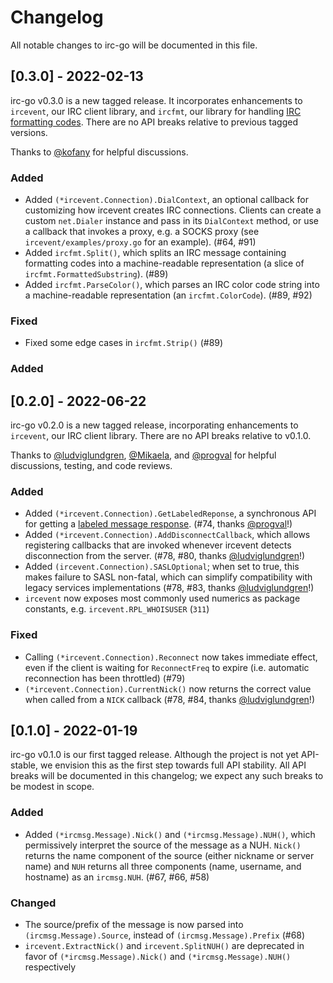 # Changelog
All notable changes to irc-go will be documented in this file.

## [0.3.0] - 2022-02-13

irc-go v0.3.0 is a new tagged release. It incorporates enhancements to `ircevent`, our IRC client library, and `ircfmt`, our library for handling [IRC formatting codes](https://modern.ircdocs.horse/formatting.html). There are no API breaks relative to previous tagged versions.

Thanks to [@kofany](https://github.com/kofany) for helpful discussions.

### Added
* Added `(*ircevent.Connection).DialContext`, an optional callback for customizing how ircevent creates IRC connections. Clients can create a custom `net.Dialer` instance and pass in its `DialContext` method, or use a callback that invokes a proxy, e.g. a SOCKS proxy (see `ircevent/examples/proxy.go` for an example). (#64, #91)
* Added `ircfmt.Split()`, which splits an IRC message containing formatting codes into a machine-readable representation (a slice of `ircfmt.FormattedSubstring`). (#89)
* Added `ircfmt.ParseColor()`, which parses an IRC color code string into a machine-readable representation (an `ircfmt.ColorCode`). (#89, #92)

### Fixed
* Fixed some edge cases in `ircfmt.Strip()` (#89)

### Added

## [0.2.0] - 2022-06-22

irc-go v0.2.0 is a new tagged release, incorporating enhancements to `ircevent`, our IRC client library. There are no API breaks relative to v0.1.0.

Thanks to [@ludviglundgren](https://github.com/ludviglundgren), [@Mikaela](https://github.com/Mikaela), and [@progval](https://github.com/progval) for helpful discussions, testing, and code reviews.

### Added
* Added `(*ircevent.Connection).GetLabeledReponse`, a synchronous API for getting a [labeled message response](https://ircv3.net/specs/extensions/labeled-response). (#74, thanks [@progval](https://github.com/progval)!)
* Added `(*ircevent.Connection).AddDisconnectCallback`, which allows registering callbacks that are invoked whenever ircevent detects disconnection from the server. (#78, #80, thanks [@ludviglundgren](https://github.com/ludviglundgren)!)
* Added `(ircevent.Connection).SASLOptional`; when set to true, this makes failure to SASL non-fatal, which can simplify compatibility with legacy services implementations (#78, #83, thanks [@ludviglundgren](https://github.com/ludviglundgren)!)
* `ircevent` now exposes most commonly used numerics as package constants, e.g. `ircevent.RPL_WHOISUSER` (`311`)

### Fixed
* Calling `(*ircevent.Connection).Reconnect` now takes immediate effect, even if the client is waiting for `ReconnectFreq` to expire (i.e. automatic reconnection has been throttled) (#79)
* `(*ircevent.Connection).CurrentNick()` now returns the correct value when called from a `NICK` callback (#78, #84, thanks [@ludviglundgren](https://github.com/ludviglundgren)!)

## [0.1.0] - 2022-01-19

irc-go v0.1.0 is our first tagged release. Although the project is not yet API-stable, we envision this as the first step towards full API stability. All API breaks will be documented in this changelog; we expect any such breaks to be modest in scope.

### Added
* Added `(*ircmsg.Message).Nick()` and `(*ircmsg.Message).NUH()`, which permissively interpret the source of the message as a NUH. `Nick()` returns the name component of the source (either nickname or server name) and `NUH` returns all three components (name, username, and hostname) as an `ircmsg.NUH`. (#67, #66, #58)

### Changed
* The source/prefix of the message is now parsed into `(ircmsg.Message).Source`, instead of `(ircmsg.Message).Prefix` (#68)
* `ircevent.ExtractNick()` and `ircevent.SplitNUH()` are deprecated in favor of `(*ircmsg.Message).Nick()` and `(*ircmsg.Message).NUH()` respectively
